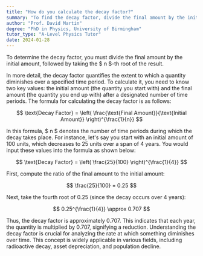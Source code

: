 ```yaml
---
title: "How do you calculate the decay factor?"
summary: "To find the decay factor, divide the final amount by the initial amount and calculate the nth root of the result."
author: "Prof. David Martin"
degree: "PhD in Physics, University of Birmingham"
tutor_type: "A-Level Physics Tutor"
date: 2024-01-28
---
```


To determine the decay factor, you must divide the final amount by the initial amount, followed by taking the $ n $-th root of the result.

In more detail, the decay factor quantifies the extent to which a quantity diminishes over a specified time period. To calculate it, you need to know two key values: the initial amount (the quantity you start with) and the final amount (the quantity you end up with) after a designated number of time periods. The formula for calculating the decay factor is as follows:

$$ 
\text{Decay Factor} = \left( \frac{\text{Final Amount}}{\text{Initial Amount}} \right)^{\frac{1}{n}} 
$$

In this formula, $ n $ denotes the number of time periods during which the decay takes place. For instance, let's say you start with an initial amount of $100$ units, which decreases to $25$ units over a span of $4$ years. You would input these values into the formula as shown below:

$$ 
\text{Decay Factor} = \left( \frac{25}{100} \right)^{\frac{1}{4}} 
$$

First, compute the ratio of the final amount to the initial amount:

$$ 
\frac{25}{100} = 0.25 
$$

Next, take the fourth root of $0.25$ (since the decay occurs over $4$ years):

$$ 
0.25^{\frac{1}{4}} \approx 0.707 
$$

Thus, the decay factor is approximately $0.707$. This indicates that each year, the quantity is multiplied by $0.707$, signifying a reduction. Understanding the decay factor is crucial for analyzing the rate at which something diminishes over time. This concept is widely applicable in various fields, including radioactive decay, asset depreciation, and population decline.
    